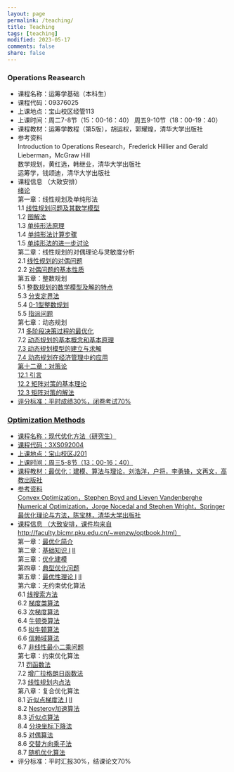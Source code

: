 ```yaml
---
layout: page
permalink: /teaching/
title: Teaching
tags: [teaching]
modified: 2023-05-17 
comments: false
share: false
---
```



### Operations Reasearch

* 课程名称：运筹学基础（本科生）<br>
* 课程代码：09376025 <br>
* 上课地点：宝山校区经管113 <br>
* 上课时间：周二7-8节（15：00-16：40） 周五9-10节（18：00-19：40） <br>
* 课程教材：运筹学教程（第5版），胡运权，郭耀煌，清华大学出版社 <br>
* 参考资料<br>
  Introduction to Operations Research，Frederick Hillier and Gerald Lieberman，McGraw Hill<br>
  数学规划，黄红选，韩继业，清华大学出版社 <br>
  运筹学，钱颂迪，清华大学出版社<br>
* 课程信息 （大致安排）<br> 
  <a href="../teaching/Intro.pdf" class="textlink" target="_blank">绪论</a><br>
  第一章：线性规划及单纯形法<br>
  1.1 <a href="../teaching/LP_1_1.pdf" class="textlink" target="_blank">线性规划问题及其数学模型</a><br>
  1.2 <a href="../teaching/LP_1_2.pdf" class="textlink" target="_blank">图解法</a><br>
  1.3 <a href="../teaching/LP_1_3.pdf" class="textlink" target="_blank">单纯形法原理</a><br>
  1.4 <a href="../teaching/LP_1_4.pdf" class="textlink" target="_blank">单纯形法计算步骤</a><br>
  1.5 <a href="../teaching/LP_1_5.pdf" class="textlink" target="_blank">单纯形法的进一步讨论</a><br>
  第二章：线性规划的对偶理论与灵敏度分析<br>
  2.1 <a href="../teaching/LP_2_1.pdf" class="textlink" target="_blank">线性规划的对偶问题 </a>  <br>
  2.2 <a href="../teaching/LP_2_2.pdf" class="textlink" target="_blank">对偶问题的基本性质 </a>  <br>
  第五章：整数规划<br>
  5.1 <a href="../teaching/IP_5_1.pdf" class="textlink" target="_blank">整数规划的数学模型及解的特点</a>  <br>
  5.3 <a href="../teaching/IP_5_3.pdf" class="textlink" target="_blank">分支定界法</a>  <br>
  5.4 <a href="../teaching/IP_5_4.pdf" class="textlink" target="_blank">0-1型整数规划</a> <br>
  5.5 <a href="../teaching/IP_5_5.pdf" class="textlink" target="_blank">指派问题</a> <br>
  第七章：动态规划<br>
  7.1 <a href="../teaching/DP_7_1.pdf" class="textlink" target="_blank">多阶段决策过程的最优化</a> <br>
  7.2 <a href="../teaching/DP_7_2.pdf" class="textlink" target="_blank">动态规划的基本概念和基本原理<br>
  7.3 动态规划模型的建立与求解<br>
  7.4 动态规划在经济管理中的应用<br>
  第十二章：对策论<br>
  12.1 引言<br>
  12.2 矩阵对策的基本理论<br>
  12.3 矩阵对策的解法<br>
 * 评分标准：平时成绩30%，闭卷考试70%
### Optimization Methods

* 课程名称：现代优化方法（研究生）<br>
* 课程代码：3XS092004 <br>
* 上课地点：宝山校区J201 <br>
* 上课时间：周三5-8节（13：00-16：40）<br>
* 课程教材：最优化：建模、算法与理论，刘浩洋，户将，李勇锋，文再文，高教出版社 <br>
* 参考资料<br>
  Convex Optimization，Stephen Boyd and Lieven Vandenberghe <br>
  Numerical Optimization，Jorge Nocedal and Stephen Wright，Springer <br>
  最优化理论与方法，陈宝林，清华大学出版社 <br>
* 课程信息 （大致安排，课件均来自<a href="http://faculty.bicmr.pku.edu.cn/~wenzw/optbook.html" target="_blank" style="text-decoration:underline;">
http://faculty.bicmr.pku.edu.cn/~wenzw/optbook.html）<br>
  第一章：<a href="../teaching/01-opt-dzw.pdf" class="textlink" target="_blank">最优化简介</a>  <br>
  第二章：<a href="../teaching/02-convex-set.pdf" class="textlink" target="_blank">基础知识 I</a> <a href="../teaching/03_functions_newhyx.pdf" class="textlink" target="_blank">II</a> <br>
  第三章：<a href="../teaching/05-lect1-model.pdf" class="textlink" target="_blank">优化建模</a>  <br>
  第四章：<a href="../teaching/06-opt-dzw.pdf" class="textlink" target="_blank">典型优化问题</a> <br>
  第五章：<a href="../teaching/07-lect-theory1.pdf" class="textlink" target="_blank">最优性理论 I</a> <a href="../teaching/07-lect-theory2.pdf" class="textlink" target="_blank">II</a> <br>
  第六章：无约束优化算法<br>
  6.1 <a href="../teaching/08-lect-gradient.pdf" class="textlink" target="_blank">线搜索方法</a> <br> 
  6.2 <a href="../teaching/09-lect-sg.pdf" class="textlink" target="_blank">梯度类算法</a> <br> 
  6.3 <a href="../teaching/10-lect-sgm.pdf" class="textlink" target="_blank">次梯度算法</a> <br> 
  6.4 <a href="../teaching/11-lect-newton.pdf" class="textlink" target="_blank">牛顿类算法</a> <br> 
  6.5 <a href="../teaching/12-lect-QN.pdf" class="textlink" target="_blank">拟牛顿算法</a> <br> 
  6.6 <a href="../teaching/13_trustregion_newdzw.pdf" class="textlink" target="_blank">信赖域算法</a> <br> 
  6.7 <a href="../teaching/14-lsp-new-zxx.pdf" class="textlink" target="_blank">非线性最小二乘问题</a> <br>
  第七章：约束优化算法<br>
  7.1 <a href="../teaching/15-lect-penalty.pdf" class="textlink" target="_blank">罚函数法</a> <br> 
  7.2 <a href="../teaching/16-lect-alm.pdf" class="textlink" target="_blank">增广拉格朗日函数法</a> <br>
  7.3 <a href="../teaching/17-lp_ipm-new-zxx-xzl.pdf" class="textlink" target="_blank">线性规划内点法</a> <br>
  第八章：复合优化算法 <br>
  8.1 <a href="../teaching/18-lect-prox_map.pdf" class="textlink" target="_blank">近似点梯度法 I</a> <a href="../teaching/19-lect-proxg.pdf" class="textlink" target="_blank">II</a> <br> 
  8.2 <a href="../teaching/20-lect-nesterov-ch.pdf" class="textlink" target="_blank">Nesterov加速算法</a> <br>
  8.3 <a href="../teaching/21-lect-prox_point.pdf" class="textlink" target="_blank">近似点算法</a> <br>
  8.4 <a href="./teaching./22-lect-BCD.pdf" class="textlink" target="_blank">分块坐标下降法</a> <br>
  8.5 <a href="../teaching/23-lect-DualAlgo.pdf" class="textlink" target="_blank">对偶算法</a> <br> 
  8.6 <a href="../teaching/24-lect-admm-chhyx.pdf" class="textlink" target="_blank">交替方向乘子法</a>  <br>
  8.7 <a href="../teaching/25-lect-sto-ch.pdf" class="textlink" target="_blank">随机优化算法</a> <br>
* 评分标准：平时汇报30%，结课论文70%<br>





  


  
  
